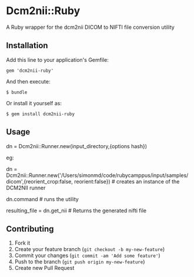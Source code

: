 # Dcm2nii::Ruby

A Ruby wrapper for the dcm2nii DICOM to NIFTI file conversion utility

## Installation

Add this line to your application's Gemfile:

    gem 'dcm2nii-ruby'

And then execute:

    $ bundle

Or install it yourself as:

    $ gem install dcm2nii-ruby

## Usage

dn = Dcm2nii::Runner.new(input_directory,{options hash})

eg:

dn = Dcm2nii::Runner.new('/Users/simonmd/code/rubycamppus/input/samples/dicom',{reorient_crop:false, reorient:false}) # creates an instance of the DCM2NII runner

dn.command # runs the utility

resulting_file = dn.get_nii # Returns the generated nifti file

## Contributing

1. Fork it
2. Create your feature branch (`git checkout -b my-new-feature`)
3. Commit your changes (`git commit -am 'Add some feature'`)
4. Push to the branch (`git push origin my-new-feature`)
5. Create new Pull Request
